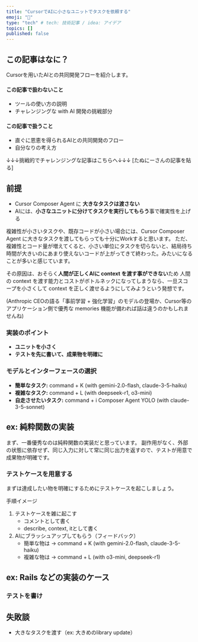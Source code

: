 ```yaml
---
title: "CursorでAIに小さなユニットでタスクを依頼する"
emoji: "🔖"
type: "tech" # tech: 技術記事 / idea: アイデア
topics: []
published: false
---
```


## この記事はなに？

Cursorを用いたAIとの共同開発フローを紹介します。

#### この記事で扱わないこと
  - ツールの使い方の説明
  - チャレンジングな with AI 開発の挑戦部分

#### この記事で扱うこと
  - 直ぐに恩恵を得られるAIとの共同開発のフロー
  - 自分なりの考え方


↓↓↓挑戦的でチャレンジングな記事はこちらへ↓↓↓
[たぬにーさんの記事を貼る]


## 前提

- Cursor Composer Agent に **大きなタスクは渡さない**
- AIには、**小さなユニットに分けてタスクを実行してもらう**事で確実性を上げる

複雑性が小さいタスクや、既存コードが小さい場合には、Cursor Composer Agent に大きなタスクを渡してもらっても十分にWorkすると思います。
ただ、複雑性とコード量が増えてくると、小さい単位にタスクを切らないと、結局待ち時間が大きいのにあまり使えないコードが上がってきて終わった。みたいになることが多いと感じています。

その原因は、おそらく**人間が正しくAIに context を渡す事ができない**ため
人間の context を渡す能力とコストがボトルネックになってしまうなら、一旦スコープを小さくして context を正しく渡せるようにしてみようという発想です。

(Anthropic CEOの語る「事前学習 + 強化学習」のモデルの登場か、Cursor等のアプリケーション側で優秀な memories 機能が備われば話は違うのかもしれませんね)

### 実装のポイント

- **ユニットを小さく**
- **テストを先に書いて、成果物を明確に**

### モデルとインターフェースの選択

- **簡単なタスク:** command + K (with gemini-2.0-flash, claude-3-5-haiku)
- **複雑なタスク:** command + L (with deepseek-r1, o3-mini)
- **自走させたいタスク:** command + i Composer Agent YOLO (with claude-3-5-sonnet)

## ex: 純粋関数の実装

まず、一番優秀なのは純粋関数の実装だと思っています。
副作用がなく、外部の状態に依存せず、同じ入力に対して常に同じ出力を返すので、テストが用意で成果物が明確です。　

### テストケースを用意する

まずは達成したい物を明確にするためにテストケースを起こしましょう。

手順イメージ
1. テストケースを雑に起こす
   - コメントとして書く
   - describe, context, itとして書く
2. AIにブラッシュアップしてもらう（フィードバック）
   - 簡単な物は → command + K (with gemini-2.0-flash, claude-3-5-haiku)
   - 複雑な物は → command + L (with o3-mini, deepseek-r1)

## ex: Rails などの実装のケース

### テストを書け

## 失敗談

- 大きなタスクを渡す（ex: 大きめのlibrary update）
